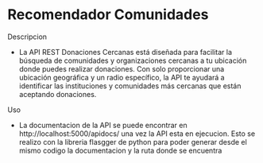 # Recomendador Comunidades

Descripcion
* La API REST Donaciones Cercanas está diseñada para facilitar la búsqueda de comunidades y organizaciones cercanas a tu ubicación donde puedes realizar donaciones. Con solo proporcionar una ubicación geográfica y un radio específico, la API te ayudará a identificar las instituciones y comunidades más cercanas que están aceptando donaciones.

Uso
* La documentacion de la API se puede encontrar en http://localhost:5000/apidocs/ una vez la API esta en ejecucion. Esto se realizo con la libreria flasgger de python para poder generar desde el mismo codigo la documentacion y la ruta donde se encuentra
